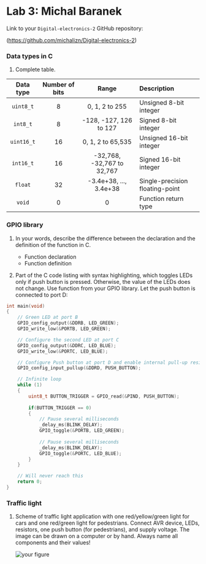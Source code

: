 # Lab 3: Michal Baranek

Link to your `Digital-electronics-2` GitHub repository:

   (https://github.com/michalizn/Digital-electronics-2)


### Data types in C

1. Complete table.

| **Data type** | **Number of bits** | **Range** | **Description** |
| :-: | :-: | :-: | :-- | 
| `uint8_t`  | 8 | 0, 1, 2 to 255 | Unsigned 8-bit integer |
| `int8_t`   | 8 | -128, -127, 126 to 127 | Signed 8-bit integer |
| `uint16_t` | 16 | 0, 1, 2 to 65,535 | Unsigned 16-bit integer |
| `int16_t`  | 16 | -32,768, -32,767 to 32,767 | Signed 16-bit integer |
| `float`    | 32 | -3.4e+38, ..., 3.4e+38 | Single-precision floating-point |
| `void`     | 0 | 0 | Function return type |


### GPIO library

1. In your words, describe the difference between the declaration and the definition of the function in C.
   * Function declaration
   * Function definition

2. Part of the C code listing with syntax highlighting, which toggles LEDs only if push button is pressed. Otherwise, the value of the LEDs does not change. Use function from your GPIO library. Let the push button is connected to port D:

```c
int main(void)
{
    // Green LED at port B
    GPIO_config_output(&DDRB, LED_GREEN);
    GPIO_write_low(&PORTB, LED_GREEN);

    // Configure the second LED at port C
    GPIO_config_output(&DDRC, LED_BLUE);
    GPIO_write_low(&PORTC, LED_BLUE);

    // Configure Push button at port D and enable internal pull-up resistor
    GPIO_config_input_pullup(&DDRD, PUSH_BUTTON);

    // Infinite loop
    while (1)
    {
        uint8_t BUTTON_TRIGGER = GPIO_read(&PIND, PUSH_BUTTON);
        
        if(BUTTON_TRIGGER == 0)
        {
            // Pause several milliseconds
            _delay_ms(BLINK_DELAY);
            GPIO_toggle(&PORTB, LED_GREEN);
            
            // Pause several milliseconds
            _delay_ms(BLINK_DELAY);
            GPIO_toggle(&PORTC, LED_BLUE);
        }
    }

    // Will never reach this
    return 0;
}
```


### Traffic light

1. Scheme of traffic light application with one red/yellow/green light for cars and one red/green light for pedestrians. Connect AVR device, LEDs, resistors, one push button (for pedestrians), and supply voltage. The image can be drawn on a computer or by hand. Always name all components and their values!

   ![your figure]()
